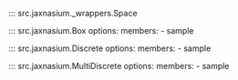 ::: src.jaxnasium._wrappers.Space

::: src.jaxnasium.Box 
    options: 
        members: 
            - sample
        
::: src.jaxnasium.Discrete 
    options: 
        members: 
            - sample

::: src.jaxnasium.MultiDiscrete 
    options: 
        members: 
            - sample
